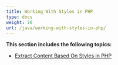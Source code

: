 ```yaml
---
title: Working With Styles in PHP
type: docs
weight: 70
url: /java/working-with-styles-in-php/
---
```


**This section includes the following topics:**

- [Extract Content Based On Styles in PHP](/words/java/extract-content-based-on-styles-in-php-html/)
